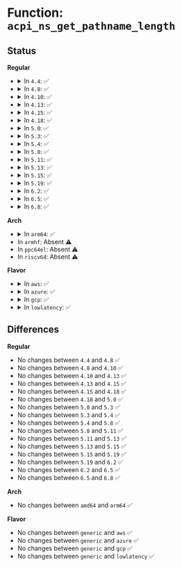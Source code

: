# Function: <code>acpi_ns_get_pathname_length</code>

## Status
<b>Regular</b>
<ul>
<li>
<details>
<summary>In <code>4.4</code>: ✅</summary>

```c
acpi_size acpi_ns_get_pathname_length(struct acpi_namespace_node *node);
```

**Collision:** Unique Global

**Inline:** No

**Transformation:** False

**Instances:**

```
In drivers/acpi/acpica/nsnames.c (ffffffff8149d44d)
Location: drivers/acpi/acpica/nsnames.c:89
Inline: False
Direct callers:
  - drivers/acpi/acpica/rscalc.c:acpi_rs_get_pci_routing_table_length
```
**Symbols:**

```
ffffffff8149d44d-ffffffff8149d465: acpi_ns_get_pathname_length (STB_GLOBAL)
```
</details>
</li>
<li>
<details>
<summary>In <code>4.8</code>: ✅</summary>

```c
acpi_size acpi_ns_get_pathname_length(struct acpi_namespace_node *node);
```

**Collision:** Unique Global

**Inline:** No

**Transformation:** False

**Instances:**

```
In drivers/acpi/acpica/nsnames.c (ffffffff814ec693)
Location: drivers/acpi/acpica/nsnames.c:88
Inline: False
Direct callers:
  - drivers/acpi/acpica/rscalc.c:acpi_rs_get_pci_routing_table_length
```
**Symbols:**

```
ffffffff814ec693-ffffffff814ec6ab: acpi_ns_get_pathname_length (STB_GLOBAL)
```
</details>
</li>
<li>
<details>
<summary>In <code>4.10</code>: ✅</summary>

```c
acpi_size acpi_ns_get_pathname_length(struct acpi_namespace_node *node);
```

**Collision:** Unique Global

**Inline:** No

**Transformation:** False

**Instances:**

```
In drivers/acpi/acpica/nsnames.c (ffffffff8150ef54)
Location: drivers/acpi/acpica/nsnames.c:88
Inline: False
Direct callers:
  - drivers/acpi/acpica/rscalc.c:acpi_rs_get_pci_routing_table_length
```
**Symbols:**

```
ffffffff8150ef54-ffffffff8150ef6c: acpi_ns_get_pathname_length (STB_GLOBAL)
```
</details>
</li>
<li>
<details>
<summary>In <code>4.13</code>: ✅</summary>

```c
acpi_size acpi_ns_get_pathname_length(struct acpi_namespace_node *node);
```

**Collision:** Unique Global

**Inline:** No

**Transformation:** False

**Instances:**

```
In drivers/acpi/acpica/nsnames.c (ffffffff8151f62c)
Location: drivers/acpi/acpica/nsnames.c:88
Inline: False
Direct callers:
  - drivers/acpi/acpica/rscalc.c:acpi_rs_get_pci_routing_table_length
```
**Symbols:**

```
ffffffff8151f62c-ffffffff8151f644: acpi_ns_get_pathname_length (STB_GLOBAL)
```
</details>
</li>
<li>
<details>
<summary>In <code>4.15</code>: ✅</summary>

```c
acpi_size acpi_ns_get_pathname_length(struct acpi_namespace_node *node);
```

**Collision:** Unique Global

**Inline:** No

**Transformation:** False

**Instances:**

```
In drivers/acpi/acpica/nsnames.c (ffffffff815722ba)
Location: drivers/acpi/acpica/nsnames.c:88
Inline: False
Direct callers:
  - drivers/acpi/acpica/rscalc.c:acpi_rs_get_pci_routing_table_length
  - drivers/acpi/acpica/utobject.c:acpi_ut_get_simple_object_size
```
**Symbols:**

```
ffffffff815722ba-ffffffff815722fc: acpi_ns_get_pathname_length (STB_GLOBAL)
```
</details>
</li>
<li>
<details>
<summary>In <code>4.18</code>: ✅</summary>

```c
acpi_size acpi_ns_get_pathname_length(struct acpi_namespace_node *node);
```

**Collision:** Unique Global

**Inline:** No

**Transformation:** False

**Instances:**

```
In drivers/acpi/acpica/nsnames.c (ffffffff815a9045)
Location: drivers/acpi/acpica/nsnames.c:56
Inline: False
Direct callers:
  - drivers/acpi/acpica/rscalc.c:acpi_rs_get_pci_routing_table_length
  - drivers/acpi/acpica/utobject.c:acpi_ut_get_simple_object_size
```
**Symbols:**

```
ffffffff815a9045-ffffffff815a9087: acpi_ns_get_pathname_length (STB_GLOBAL)
```
</details>
</li>
<li>
<details>
<summary>In <code>5.0</code>: ✅</summary>

```c
acpi_size acpi_ns_get_pathname_length(struct acpi_namespace_node *node);
```

**Collision:** Unique Global

**Inline:** No

**Transformation:** False

**Instances:**

```
In drivers/acpi/acpica/nsnames.c (ffffffff815c1eea)
Location: drivers/acpi/acpica/nsnames.c:56
Inline: False
Direct callers:
  - drivers/acpi/acpica/rscalc.c:acpi_rs_get_pci_routing_table_length
  - drivers/acpi/acpica/utobject.c:acpi_ut_get_simple_object_size
```
**Symbols:**

```
ffffffff815c1eea-ffffffff815c1f2c: acpi_ns_get_pathname_length (STB_GLOBAL)
```
</details>
</li>
<li>
<details>
<summary>In <code>5.3</code>: ✅</summary>

```c
acpi_size acpi_ns_get_pathname_length(struct acpi_namespace_node *node);
```

**Collision:** Unique Global

**Inline:** No

**Transformation:** False

**Instances:**

```
In drivers/acpi/acpica/nsnames.c (ffffffff815f38b6)
Location: drivers/acpi/acpica/nsnames.c:56
Inline: False
Direct callers:
  - drivers/acpi/acpica/rscalc.c:acpi_rs_get_pci_routing_table_length
  - drivers/acpi/acpica/utobject.c:acpi_ut_get_simple_object_size
```
**Symbols:**

```
ffffffff815f38b6-ffffffff815f38f8: acpi_ns_get_pathname_length (STB_GLOBAL)
```
</details>
</li>
<li>
<details>
<summary>In <code>5.4</code>: ✅</summary>

```c
acpi_size acpi_ns_get_pathname_length(struct acpi_namespace_node *node);
```

**Collision:** Unique Global

**Inline:** No

**Transformation:** False

**Instances:**

```
In drivers/acpi/acpica/nsnames.c (ffffffff81614d55)
Location: drivers/acpi/acpica/nsnames.c:56
Inline: False
Direct callers:
  - drivers/acpi/acpica/rscalc.c:acpi_rs_get_pci_routing_table_length
  - drivers/acpi/acpica/utobject.c:acpi_ut_get_simple_object_size
```
**Symbols:**

```
ffffffff81614d55-ffffffff81614d97: acpi_ns_get_pathname_length (STB_GLOBAL)
```
</details>
</li>
<li>
<details>
<summary>In <code>5.8</code>: ✅</summary>

```c
acpi_size acpi_ns_get_pathname_length(struct acpi_namespace_node *node);
```

**Collision:** Unique Global

**Inline:** No

**Transformation:** False

**Instances:**

```
In drivers/acpi/acpica/nsnames.c (ffffffff816c1274)
Location: drivers/acpi/acpica/nsnames.c:52
Inline: False
Direct callers:
  - drivers/acpi/acpica/rscalc.c:acpi_rs_get_pci_routing_table_length
  - drivers/acpi/acpica/utobject.c:acpi_ut_get_simple_object_size
```
**Symbols:**

```
ffffffff816c1274-ffffffff816c12b6: acpi_ns_get_pathname_length (STB_GLOBAL)
```
</details>
</li>
<li>
<details>
<summary>In <code>5.11</code>: ✅</summary>

```c
acpi_size acpi_ns_get_pathname_length(struct acpi_namespace_node *node);
```

**Collision:** Unique Global

**Inline:** No

**Transformation:** False

**Instances:**

```
In drivers/acpi/acpica/nsnames.c (ffffffff816deddc)
Location: drivers/acpi/acpica/nsnames.c:52
Inline: False
Direct callers:
  - drivers/acpi/acpica/rscalc.c:acpi_rs_get_pci_routing_table_length
  - drivers/acpi/acpica/utobject.c:acpi_ut_get_simple_object_size
```
**Symbols:**

```
ffffffff816deddc-ffffffff816dee1e: acpi_ns_get_pathname_length (STB_GLOBAL)
```
</details>
</li>
<li>
<details>
<summary>In <code>5.13</code>: ✅</summary>

```c
acpi_size acpi_ns_get_pathname_length(struct acpi_namespace_node *node);
```

**Collision:** Unique Global

**Inline:** No

**Transformation:** False

**Instances:**

```
In drivers/acpi/acpica/nsnames.c (ffffffff816c0cc8)
Location: drivers/acpi/acpica/nsnames.c:52
Inline: False
Direct callers:
  - drivers/acpi/acpica/rscalc.c:acpi_rs_get_pci_routing_table_length
  - drivers/acpi/acpica/utobject.c:acpi_ut_get_simple_object_size
```
**Symbols:**

```
ffffffff816c0cc8-ffffffff816c0d0a: acpi_ns_get_pathname_length (STB_GLOBAL)
```
</details>
</li>
<li>
<details>
<summary>In <code>5.15</code>: ✅</summary>

```c
acpi_size acpi_ns_get_pathname_length(struct acpi_namespace_node *node);
```

**Collision:** Unique Global

**Inline:** No

**Transformation:** False

**Instances:**

```
In drivers/acpi/acpica/nsnames.c (ffffffff81737fb5)
Location: drivers/acpi/acpica/nsnames.c:52
Inline: False
Direct callers:
  - drivers/acpi/acpica/rscalc.c:acpi_rs_get_pci_routing_table_length
  - drivers/acpi/acpica/utobject.c:acpi_ut_get_simple_object_size
```
**Symbols:**

```
ffffffff81737fb5-ffffffff81737ff7: acpi_ns_get_pathname_length (STB_GLOBAL)
```
</details>
</li>
<li>
<details>
<summary>In <code>5.19</code>: ✅</summary>

```c
acpi_size acpi_ns_get_pathname_length(struct acpi_namespace_node *node);
```

**Collision:** Unique Global

**Inline:** No

**Transformation:** False

**Instances:**

```
In drivers/acpi/acpica/nsnames.c (ffffffff81869308)
Location: drivers/acpi/acpica/nsnames.c:52
Inline: False
Direct callers:
  - drivers/acpi/acpica/rscalc.c:acpi_rs_get_pci_routing_table_length
  - drivers/acpi/acpica/utobject.c:acpi_ut_get_simple_object_size
```
**Symbols:**

```
ffffffff81869308-ffffffff81869359: acpi_ns_get_pathname_length (STB_GLOBAL)
```
</details>
</li>
<li>
<details>
<summary>In <code>6.2</code>: ✅</summary>

```c
acpi_size acpi_ns_get_pathname_length(struct acpi_namespace_node *node);
```

**Collision:** Unique Global

**Inline:** No

**Transformation:** False

**Instances:**

```
In drivers/acpi/acpica/nsnames.c (ffffffff819a8100)
Location: drivers/acpi/acpica/nsnames.c:52
Inline: False
Direct callers:
  - drivers/acpi/acpica/rscalc.c:acpi_rs_get_pci_routing_table_length
  - drivers/acpi/acpica/utobject.c:acpi_ut_get_simple_object_size
```
**Symbols:**

```
ffffffff819a8100-ffffffff819a8160: acpi_ns_get_pathname_length (STB_GLOBAL)
```
</details>
</li>
<li>
<details>
<summary>In <code>6.5</code>: ✅</summary>

```c
acpi_size acpi_ns_get_pathname_length(struct acpi_namespace_node *node);
```

**Collision:** Unique Global

**Inline:** No

**Transformation:** False

**Instances:**

```
In drivers/acpi/acpica/nsnames.c (ffffffff819eedf0)
Location: drivers/acpi/acpica/nsnames.c:52
Inline: False
Direct callers:
  - drivers/acpi/acpica/rscalc.c:acpi_rs_get_pci_routing_table_length
  - drivers/acpi/acpica/utobject.c:acpi_ut_get_simple_object_size
```
**Symbols:**

```
ffffffff819eedf0-ffffffff819eee50: acpi_ns_get_pathname_length (STB_GLOBAL)
```
</details>
</li>
<li>
<details>
<summary>In <code>6.8</code>: ✅</summary>

```c
acpi_size acpi_ns_get_pathname_length(struct acpi_namespace_node *node);
```

**Collision:** Unique Global

**Inline:** No

**Transformation:** False

**Instances:**

```
In drivers/acpi/acpica/nsnames.c (ffffffff81a39be0)
Location: drivers/acpi/acpica/nsnames.c:52
Inline: False
Direct callers:
  - drivers/acpi/acpica/rscalc.c:acpi_rs_get_pci_routing_table_length
  - drivers/acpi/acpica/utobject.c:acpi_ut_get_simple_object_size
```
**Symbols:**

```
ffffffff81a39be0-ffffffff81a39c40: acpi_ns_get_pathname_length (STB_GLOBAL)
```
</details>
</li>
</ul>
<b>Arch</b>
<ul>
<li>
<details>
<summary>In <code>arm64</code>: ✅</summary>

```c
acpi_size acpi_ns_get_pathname_length(struct acpi_namespace_node *node);
```

**Collision:** Unique Global

**Inline:** No

**Transformation:** False

**Instances:**

```
In drivers/acpi/acpica/nsnames.c (ffff80001078d9e4)
Location: drivers/acpi/acpica/nsnames.c:56
Inline: False
Direct callers:
  - drivers/acpi/acpica/rscalc.c:acpi_rs_get_pci_routing_table_length
  - drivers/acpi/acpica/utobject.c:acpi_ut_get_simple_object_size
```
**Symbols:**

```
ffff80001078d9e4-ffff80001078da50: acpi_ns_get_pathname_length (STB_GLOBAL)
```
</details>
</li>
<li>
In <code>armhf</code>: Absent ⚠️
</li>
<li>
In <code>ppc64el</code>: Absent ⚠️
</li>
<li>
In <code>riscv64</code>: Absent ⚠️
</li>
</ul>
<b>Flavor</b>
<ul>
<li>
<details>
<summary>In <code>aws</code>: ✅</summary>

```c
acpi_size acpi_ns_get_pathname_length(struct acpi_namespace_node *node);
```

**Collision:** Unique Global

**Inline:** No

**Transformation:** False

**Instances:**

```
In drivers/acpi/acpica/nsnames.c (ffffffff815f39c8)
Location: drivers/acpi/acpica/nsnames.c:56
Inline: False
Direct callers:
  - drivers/acpi/acpica/rscalc.c:acpi_rs_get_pci_routing_table_length
  - drivers/acpi/acpica/utobject.c:acpi_ut_get_simple_object_size
```
**Symbols:**

```
ffffffff815f39c8-ffffffff815f3a0a: acpi_ns_get_pathname_length (STB_GLOBAL)
```
</details>
</li>
<li>
<details>
<summary>In <code>azure</code>: ✅</summary>

```c
acpi_size acpi_ns_get_pathname_length(struct acpi_namespace_node *node);
```

**Collision:** Unique Global

**Inline:** No

**Transformation:** False

**Instances:**

```
In drivers/acpi/acpica/nsnames.c (ffffffff815def4c)
Location: drivers/acpi/acpica/nsnames.c:56
Inline: False
Direct callers:
  - drivers/acpi/acpica/rscalc.c:acpi_rs_get_pci_routing_table_length
  - drivers/acpi/acpica/utobject.c:acpi_ut_get_simple_object_size
```
**Symbols:**

```
ffffffff815def4c-ffffffff815def8e: acpi_ns_get_pathname_length (STB_GLOBAL)
```
</details>
</li>
<li>
<details>
<summary>In <code>gcp</code>: ✅</summary>

```c
acpi_size acpi_ns_get_pathname_length(struct acpi_namespace_node *node);
```

**Collision:** Unique Global

**Inline:** No

**Transformation:** False

**Instances:**

```
In drivers/acpi/acpica/nsnames.c (ffffffff81609035)
Location: drivers/acpi/acpica/nsnames.c:56
Inline: False
Direct callers:
  - drivers/acpi/acpica/rscalc.c:acpi_rs_get_pci_routing_table_length
  - drivers/acpi/acpica/utobject.c:acpi_ut_get_simple_object_size
```
**Symbols:**

```
ffffffff81609035-ffffffff81609077: acpi_ns_get_pathname_length (STB_GLOBAL)
```
</details>
</li>
<li>
<details>
<summary>In <code>lowlatency</code>: ✅</summary>

```c
acpi_size acpi_ns_get_pathname_length(struct acpi_namespace_node *node);
```

**Collision:** Unique Global

**Inline:** No

**Transformation:** False

**Instances:**

```
In drivers/acpi/acpica/nsnames.c (ffffffff81622ee5)
Location: drivers/acpi/acpica/nsnames.c:56
Inline: False
Direct callers:
  - drivers/acpi/acpica/rscalc.c:acpi_rs_get_pci_routing_table_length
  - drivers/acpi/acpica/utobject.c:acpi_ut_get_simple_object_size
```
**Symbols:**

```
ffffffff81622ee5-ffffffff81622f27: acpi_ns_get_pathname_length (STB_GLOBAL)
```
</details>
</li>
</ul>

## Differences
<b>Regular</b>
<ul>
<li>
No changes between <code>4.4</code> and <code>4.8</code> ✅
</li>
<li>
No changes between <code>4.8</code> and <code>4.10</code> ✅
</li>
<li>
No changes between <code>4.10</code> and <code>4.13</code> ✅
</li>
<li>
No changes between <code>4.13</code> and <code>4.15</code> ✅
</li>
<li>
No changes between <code>4.15</code> and <code>4.18</code> ✅
</li>
<li>
No changes between <code>4.18</code> and <code>5.0</code> ✅
</li>
<li>
No changes between <code>5.0</code> and <code>5.3</code> ✅
</li>
<li>
No changes between <code>5.3</code> and <code>5.4</code> ✅
</li>
<li>
No changes between <code>5.4</code> and <code>5.8</code> ✅
</li>
<li>
No changes between <code>5.8</code> and <code>5.11</code> ✅
</li>
<li>
No changes between <code>5.11</code> and <code>5.13</code> ✅
</li>
<li>
No changes between <code>5.13</code> and <code>5.15</code> ✅
</li>
<li>
No changes between <code>5.15</code> and <code>5.19</code> ✅
</li>
<li>
No changes between <code>5.19</code> and <code>6.2</code> ✅
</li>
<li>
No changes between <code>6.2</code> and <code>6.5</code> ✅
</li>
<li>
No changes between <code>6.5</code> and <code>6.8</code> ✅
</li>
</ul>
<b>Arch</b>
<ul>
<li>
No changes between <code>amd64</code> and <code>arm64</code> ✅
</li>
</ul>
<b>Flavor</b>
<ul>
<li>
No changes between <code>generic</code> and <code>aws</code> ✅
</li>
<li>
No changes between <code>generic</code> and <code>azure</code> ✅
</li>
<li>
No changes between <code>generic</code> and <code>gcp</code> ✅
</li>
<li>
No changes between <code>generic</code> and <code>lowlatency</code> ✅
</li>
</ul>

